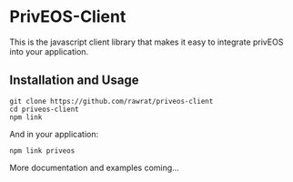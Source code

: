 # PrivEOS-Client

This is the javascript client library that makes it easy to integrate privEOS into your application.

## Installation and Usage

    git clone https://github.com/rawrat/priveos-client
    cd priveos-client
    npm link
    
And in your application:
  
    npm link priveos
    
More documentation and examples coming…
